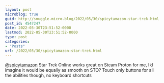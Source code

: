 ```yaml
---
layout: post
microblog: true
guid: http://snuggle.micro.blog/2022/05/30/spicytamazon-star-trek.html
post_id: 4547247
date: 2022-05-30T23:51:52-0000
lastmod: 2022-05-30T23:51:52-0000
type: post
categories:
- "Posts"
url: /2022/05/30/spicytamazon-star-trek.html
---
```

<p><span class="h-card" translate="no"><a href="https://tech.lgbt/@spicytamazon" class="u-url mention">@<span>spicytamazon</span></a></span> Star Trek Online works great on Steam Proton for me, I’d imagine it would be equally as smooth on STO? Touch only buttons for all the abilities though, no keyboard shortcuts</p>
